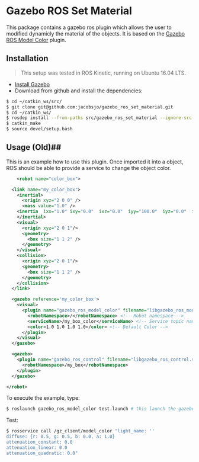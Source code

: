 # Gazebo ROS Set Material
This package contains a gazebo ros plugin which allows the user to modified dynamicly the material of the objects. It is based on the [Gazebo ROS Model Color](https://github.com/verlab/gazebo_ros_model_color) plugin.

## Installation ##
> This setup was tested in ROS Kinetic, running on Ubuntu 16.04 LTS.

* [Install Gazebo](http://gazebosim.org/tutorials?tut=ros_installing&cat=connect_ros)
* Download from github and install the dependencies:

```sh
$ cd ~/catkin_ws/src/
$ git clone git@github.com:jacobsjo/gazebo_ros_set_material.git
$ cd ~/catkin_ws/
$ rosdep install --from-paths src/gazebo_ros_set_material --ignore-src -r -y
$ catkin_make
$ source devel/setup.bash
```


## Usage (Old)##
This is an example how to use this plugin. Once imported it into a object, ROS should be able to provide a service to change the object color.

```xml
    <robot name="color_box">

  <link name="my_color_box">
    <inertial>
      <origin xyz="2 0 0" />
      <mass value="1.0" />
    <inertia  ixx="1.0" ixy="0.0"  ixz="0.0"  iyy="100.0"  iyz="0.0"  izz="1.0" />
    </inertial>
    <visual>
      <origin xyz="2 0 1"/>
      <geometry>
        <box size="1 1 2" />
      </geometry>
    </visual>
    <collision>
      <origin xyz="2 0 1"/>
      <geometry>
        <box size="1 1 2" />
      </geometry>
    </collision>
  </link>

  <gazebo reference='my_color_box'>
    <visual>
      <plugin name="gazebo_ros_model_color" filename="libgazebo_ros_model_color.so">
        <robotNamespace>/</robotNamespace> <!-- Robot namespace -->
        <serviceName>/my_box_color</serviceName> <!-- Service topic name-->
        <color>1.0 1.0 1.0 1.0</color> <!-- Default Color -->
      </plugin>
    </visual>
  </gazebo>

  <gazebo>
    <plugin name="gazebo_ros_control" filename="libgazebo_ros_control.so">
      <robotNamespace>/my_box</robotNamespace>
    </plugin>
  </gazebo>

</robot>
```
To execute the example, type:
```sh
$ roslaunch gazebo_ros_model_color test.launch # this launch the gazebo world
```

Test:
```sh
$ rosservice call /gz_client/model_color "light_name: ''
diffuse: {r: 0.5, g: 0.5, b: 0.0, a: 1.0}
attenuation_constant: 0.0
attenuation_linear: 0.0
attenuation_quadratic: 0.0"
```
